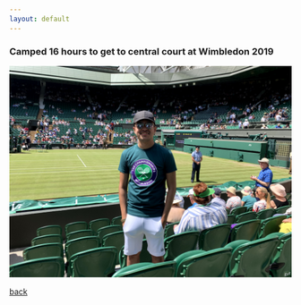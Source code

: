```yaml
---
layout: default
---
```


### Camped 16 hours to get to central court at Wimbledon 2019
![Wimbledon](/assets/img/wimbledon.jpg)


[back](./)
